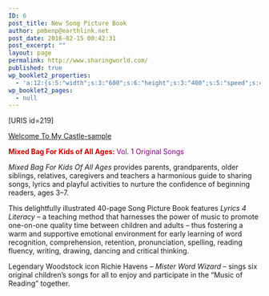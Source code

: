 ```yaml
---
ID: 6
post_title: New Song Picture Book
author: pmbenp@earthlink.net
post_date: 2016-02-15 00:42:31
post_excerpt: ""
layout: page
permalink: http://www.sharingworld.com/
published: true
wp_booklet2_properties:
  - 'a:12:{s:5:"width";s:3:"600";s:6:"height";s:3:"400";s:5:"speed";s:4:"1000";s:5:"delay";s:4:"5000";s:9:"direction";s:3:"LTR";s:14:"arrows_enabled";b:0;s:20:"page_numbers_enabled";b:1;s:14:"cover_behavior";s:4:"open";s:7:"padding";s:2:"10";s:18:"thumbnails_enabled";b:0;s:13:"popup_enabled";s:0:"";s:5:"theme";s:7:"default";}'
wp_booklet2_pages:
  - null
---
```

[URIS id=219]

<a class="n" href="http://www.sharingworld.com/wp-content/uploads/2016/02/Welcome-To-My-Caste-sample.mp3">Welcome To My Castle-sample</a>
<p style="text-align: left;"><span style="color: #cc0000;"><strong>Mixed Bag For Kids of All Ages: </strong></span><span style="color: #800080;">Vol. 1 Original Songs</span></p>
<em>Mixed Bag For Kids Of All Ages</em> provides parents, grandparents, older siblings, relatives, caregivers and teachers a harmonious guide to sharing songs, lyrics and playful activities to nurture the confidence of beginning readers, ages 3–7.

This delightfully illustrated 40-page Song Picture Book features <em>Lyrics 4 Literacy</em> – a teaching method that harnesses the power of music to promote one-on-one quality time between children and adults – thus fostering a warm and supportive emotional environment for early learning of word recognition, comprehension, retention, pronunciation, spelling, reading fluency, writing, drawing, dancing and critical thinking.

Legendary Woodstock icon Richie Havens – <em>Mister Word Wizard</em> – sings six original children’s songs for all to enjoy and participate in the “Music of Reading” together.
<p style="text-align: center;"></p>

<div id="mc_embed_signup"><form id="mc-embedded-subscribe-form" class="validate" action="//sharingworld.us13.list-manage.com/subscribe/post?u=8a8e432459ea439225841d8fe&amp;id=ea083f7283" method="post" name="mc-embedded-subscribe-form" novalidate="" target="_blank">
<div id="mc_embed_signup_scroll"></div>
</form></div>